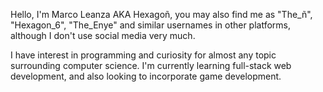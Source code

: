 Hello, I'm Marco Leanza AKA Hexagoñ, you may also find me as "The_ñ", "Hexagon_6", "The_Enye" and similar usernames in other platforms, although I don't use social media very much. 

I have interest in programming and curiosity for almost any topic surrounding computer science. I'm currently learning full-stack web development, and also looking to incorporate game development. 
